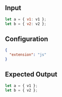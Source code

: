 ## Input

```javascript input
let a = { v1: v1 };
let b = { v2: v2 };
```

## Configuration

```json configuration
{
  "extension": "js"
}
```

## Expected Output

```javascript expected output
let a = { v1 };
let b = { v2 };
```
